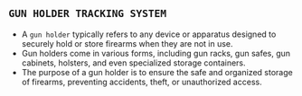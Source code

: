 ## `GUN HOLDER TRACKING SYSTEM`
* A `gun holder` typically refers to any device or apparatus designed to securely hold or store firearms when they are not in use.
* Gun holders come in various forms, including gun racks, gun safes, gun cabinets, holsters, and even specialized storage containers.
* The purpose of a gun holder is to ensure the safe and organized storage of firearms, preventing accidents, theft, or unauthorized access.
